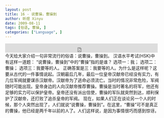 ```yaml
---
layout: post
title: 16 - 说曹操，曹操到
author: 昕煜 Xinyu
date: 2009-08-11
tags: [俗语, 曹操, ]
categories: ["Language", ]
---
```


<iframe src="https://archive.org/embed/slowchinese_201909/Slow_Chinese_016.mp3" width="500" height="30" frameborder="0" webkitallowfullscreen="true" mozallowfullscreen="true" allowfullscreen></iframe>
今天给大家介绍一句非常流行的俗语：说曹操，曹操到。
汉语水平考试(HSK)中有这样一道题：
“说曹操，曹操到”中的“曹操”指的是谁？
选项一：我； 选项二：曹操； 选项三：我要等的人。
正确答案是三：我要等的人。为什么是这样呢？这要从古代的一件事情说起。汉朝最后几年，最后一位皇帝汉献帝已经没有实力，有几位军阀就要谋杀汉献帝。汉献帝为了逃命必须流亡。当时的情况非常危险，军阀随时可能出现。皇帝身边的人向汉献帝推荐曹操。曹操是当时著名的将军，他还有足够的实力可以保护皇帝。皇帝还没有派出信使，曹操的军队就突然到达，顺利保护了汉献帝，还打败了追杀皇帝的军阀。
现在，如果人们正在谈论另一个人的时候，那个人突然出现了，人们就说“说曹操，曹操到”。在这里，“曹操”可不是真正的曹操，他已经是两千年以前的人了。人们这样说，是因为事情很巧而感到惊讶。
 
